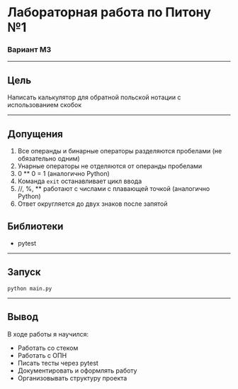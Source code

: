 # Лабораторная работа по Питону №1

### Вариант М3

---
## Цель
Написать калькулятор для обратной польской нотации с использованием скобок

---
## Допущения
1. Все операнды и бинарные операторы разделяются пробелами (не обязательно одним)
2. Унарные операторы не отделяются от операнды пробелами
3. 0 ** 0 = 1 (аналогично Python)
4. Команда `exit` останавливает цикл ввода
5. //, %, ** работают с числами с плавающей точкой (аналогично Python)
6. Ответ округляется до двух знаков после запятой

## Библиотеки
- pytest

---
## Запуск
```python main.py ```

---
## Вывод
В ходе работы я научился:
  - Работать со стеком
  - Работать с ОПН
  - Писать тесты через pytest
  - Документировать и оформлять работу
  - Организовывать структуру проекта
